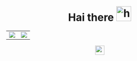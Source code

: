 <h1 align="center">Hai there <img src="https://user-images.githubusercontent.com/1303154/88677602-1635ba80-d120-11ea-84d8-d263ba5fc3c0.gif" width="40px" alt="hi"></h1>

<table>
    <tr>
        <td>
            <a href="#">
                <img src="https://github-readme-stats.vercel.app/api?username=restugbk&&show_icons=true&theme=graywhite&count_private=true&hide_border=true&include_all_commits=true&custom_title=Statistics&icon_color=aaaaaa" />
            </a>
        </td>
        <td>
            <a href="#">
                <img src="https://github-readme-stats.vercel.app/api/top-langs/?username=restugbk&theme=graywhite&hide=css%2Chtml&layout=compact&langs_count=10&hide_border=true&card_width=445" />
            </a>
        </td>
    </tr>
</table>

<p align="center">
    <a href="https://wa.me/6285281822916"><img src="https://img.shields.io/badge/Whatsapp Me-%808080.svg?&style=flat-square&logo=Whatsapp&logoColor=white" height=25></a>
</p>
